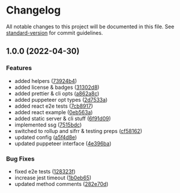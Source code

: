 # Changelog

All notable changes to this project will be documented in this file. See [standard-version](https://github.com/conventional-changelog/standard-version) for commit guidelines.

## 1.0.0 (2022-04-30)

### Features

- added helpers ([73924b4](https://github.com/TheEngineerhub/staticit/commit/73924b4e82153b67f241cec0e9ca238c22e04474))
- added license & badges ([31302d8](https://github.com/TheEngineerhub/staticit/commit/31302d83ef50cf49da6c4a53520a473e5e4e07df))
- added prettier & cli opts ([a862a8c](https://github.com/TheEngineerhub/staticit/commit/a862a8cca6d2f0d506af1eaf5745e6da88da3e79))
- added puppeteer opt types ([2d7533a](https://github.com/TheEngineerhub/staticit/commit/2d7533ab872f95029b3adbccfd37cddb76f0996b))
- added react e2e tests ([7cb8917](https://github.com/TheEngineerhub/staticit/commit/7cb891760a3fc30af0cd360dd097264a1832bbc0))
- added react example ([0eb563a](https://github.com/TheEngineerhub/staticit/commit/0eb563a104d848147b881c41b043747cb1dcdbd5))
- added static server & cli stuff ([6f91d09](https://github.com/TheEngineerhub/staticit/commit/6f91d097d02d755cb647400bfc983bffd2e2eae5))
- implemented ssg ([7515bdc](https://github.com/TheEngineerhub/staticit/commit/7515bdc7a5394adad3c701bc06776945eb0816c5))
- switched to rollup and sifrr & testing preps ([cf58162](https://github.com/TheEngineerhub/staticit/commit/cf58162773e42e32c7b564338c3f24e817892e63))
- updated config ([a5f4d8e](https://github.com/TheEngineerhub/staticit/commit/a5f4d8e453466363880b3b2a480a7955fffbbe12))
- updated puppeteer interface ([4e396ba](https://github.com/TheEngineerhub/staticit/commit/4e396bad0e2f81c9fe39641f7bcbae6b8e1c8ff7))

### Bug Fixes

- fixed e2e tests ([128323f](https://github.com/TheEngineerhub/staticit/commit/128323fb14db122dfb56fc1d86cd4136ca6f937f))
- increase jest timeout ([1b0eb65](https://github.com/TheEngineerhub/staticit/commit/1b0eb65e67f5b786c83c79e3a937eeccb2a9b4cf))
- updated method comments ([282e70d](https://github.com/TheEngineerhub/staticit/commit/282e70db23bdb232f8f762e05fd30b57b678d0a7))
